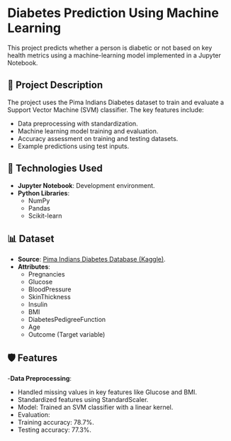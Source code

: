 # Diabetes Prediction Using Machine Learning

This project predicts whether a person is diabetic or not based on key health metrics using a machine-learning model implemented in a Jupyter Notebook.

## 📜 Project Description
The project uses the Pima Indians Diabetes dataset to train and evaluate a Support Vector Machine (SVM) classifier. The key features include:
- Data preprocessing with standardization.
- Machine learning model training and evaluation.
- Accuracy assessment on training and testing datasets.
- Example predictions using test inputs.

## 🔧 Technologies Used
- **Jupyter Notebook**: Development environment.
- **Python Libraries**:
  - NumPy
  - Pandas
  - Scikit-learn

## 📊 Dataset
- **Source**: [Pima Indians Diabetes Database (Kaggle)](https://www.kaggle.com/datasets).
- **Attributes**:
  - Pregnancies
  - Glucose
  - BloodPressure
  - SkinThickness
  - Insulin
  - BMI
  - DiabetesPedigreeFunction
  - Age
  - Outcome (Target variable)

## 🛡️ Features
-**Data Preprocessing**:
- Handled missing values in key features like Glucose and BMI.
- Standardized features using StandardScaler.
- Model: Trained an SVM classifier with a linear kernel.
- Evaluation:
- Training accuracy: 78.7%.
- Testing accuracy: 77.3%.
